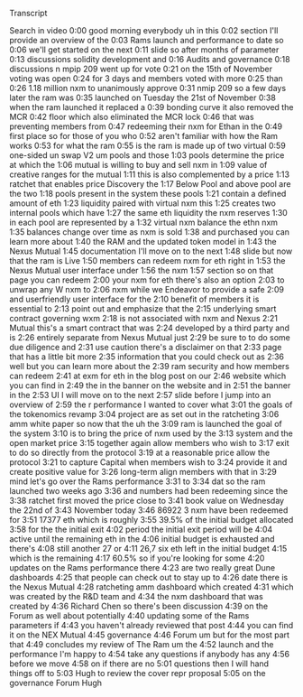 Transcript


Search in video
0:00
good morning everybody uh in this
0:02
section I'll provide an overview of the
0:03
Rams launch and performance to date so
0:06
we'll get started on the next
0:11
slide so after months of parameter
0:13
discussions solidity development and
0:16
Audits and governance
0:18
discussions n mpip 209 went up for vote
0:21
on the 15th of November voting was open
0:24
for 3 days and members voted with more
0:25
than
0:26
1.18 million nxm to unanimously approve
0:31
nmip 209 so a few days later the ram was
0:35
launched on Tuesday the 21st of November
0:38
when the ram launched it replaced a
0:39
bonding curve it also removed the MCR
0:42
floor which also eliminated the MCR lock
0:46
that was preventing members from
0:47
redeeming their nxm for Ethan in the
0:49
first place so for those of you who
0:52
aren't familiar with how the Ram works
0:53
for what the ram
0:55
is the ram is made up of two virtual
0:59
one-sided un swap V2 um pools and those
1:03
pools determine the price at which the
1:06
mutual is willing to buy and sell nxm in
1:09
value of creative ranges for the mutual
1:11
this is also complemented by a price
1:13
ratchet that enables price Discovery the
1:17
Below Pool and above pool are the two
1:18
pools present in the system these pools
1:21
contain a defined amount of eth
1:23
liquidity paired with virtual nxm this
1:25
creates two internal pools which have
1:27
the same eth liquidity the nxm reserves
1:30
in each pool are represented by a
1:32
virtual nxm balance the ethn nxm
1:35
balances change over time as nxm is sold
1:38
and purchased you can learn more about
1:40
the RAM and the updated token model in
1:43
the Nexus Mutual
1:45
documentation I'll move on to the next
1:48
slide but now that the ram is Live
1:50
members can redeem nxm for eth right in
1:53
the Nexus Mutual user interface under
1:56
the nxm
1:57
section so on that page you can redeem
2:00
your nxm for eth there's also an option
2:03
to unwrap any W nxm to
2:06
nxm while we Endeavor to provide a safe
2:09
and userfriendly user interface for the
2:10
benefit of members it is essential to
2:13
point out and emphasize that the
2:15
underlying smart contract governing wxm
2:18
is not associated with nxm and Nexus
2:21
Mutual this's a smart contract that was
2:24
developed by a third party and is
2:26
entirely separate from Nexus Mutual just
2:29
be sure to to do some due diligence and
2:31
use caution there's a disclaimer on that
2:33
page that has a little bit more
2:35
information that you could check out as
2:36
well but you can learn more about the
2:39
ram security and how members can redeem
2:41
at exm for eth in the blog post on our
2:46
website which you can find in
2:49
the in the banner on the website and in
2:51
the banner in the
2:53
UI I will move on to the next
2:57
slide before I jump into an overview of
2:59
the r performance I wanted to cover what
3:01
the goals of the tokenomics revamp
3:04
project are as set out in the ratcheting
3:06
amm white paper so now that the uh the
3:09
ram is launched the goal of the system
3:10
is to bring the price of nxm used by the
3:13
system and the open market price
3:15
together again allow members who wish to
3:17
exit to do so directly from the protocol
3:19
at a reasonable price allow the protocol
3:21
to capture Capital when members wish to
3:24
provide it and create positive value for
3:26
long-term align members with that in
3:29
mind let's go over the Rams performance
3:31
to
3:34
dat so the ram launched two weeks ago
3:36
and numbers had been redeeming since the
3:38
ratchet first moved the price close to
3:41
book value on Wednesday the 22nd of
3:43
November today
3:46
86922 3 nxm have been redeemed for
3:51
17377 eth which is roughly
3:55
39.5% of the initial budget allocated
3:58
for the the initial exit
4:02
period the initial exit period will be
4:04
active until the remaining eth in the
4:06
initial budget is exhausted and there's
4:08
still another 27 or
4:11
26,7 six eth left in the initial budget
4:15
which is the remaining
4:17
60.5% so if you're looking for some
4:20
updates on the Rams performance there
4:23
are two really great Dune dashboards
4:25
that people can check out to stay up to
4:26
date there is the Nexus Mutual
4:28
ratcheting amm dashboard which created
4:31
which was created by the R&D team and
4:34
the nxm dashboard that was created by
4:36
Richard Chen so there's been discussion
4:39
on the Forum as well about potentially
4:40
updating some of the Rams parameters if
4:43
you haven't already reviewed that post
4:44
you can find it on the NEX Mutual
4:45
governance
4:46
Forum um but for the most part that
4:49
concludes my review of The Ram um the
4:52
launch and the performance I'm happy to
4:54
take any questions if anybody has any
4:56
before we move
4:58
on if there are no
5:01
questions then I will hand things off to
5:03
Hugh to review the cover repr proposal
5:05
on the governance Forum Hugh